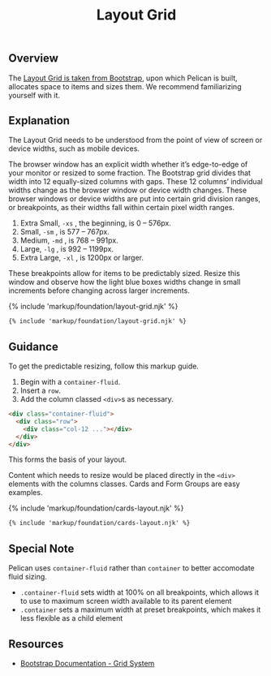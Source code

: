 ﻿---
title: Layout Grid
summary: Pelican uses Bootstrap’s Grid to arrange content.
tags: components, layout grid, grid, layout
layout: docs/guide
eleventyNavigation:
  key: Layout Grid
  parent: Foundation
  order: 5
  excerpt: Pelican uses Bootstrap’s Grid to arrange content.
  img: /img/illustrations/illus-layout.svg
---

## Overview

The <a href="https://getbootstrap.com/docs/5.1/layout/grid/" target="_blank">Layout Grid is taken from Bootstrap</a>, upon which Pelican is built, allocates space to items and sizes them. We recommend familiarizing yourself with it.

## Explanation

The Layout Grid needs to be understood from the point of view of screen or device widths, such as mobile devices.

The browser window has an explicit width whether it’s edge-to-edge of your monitor or resized to some fraction. The Bootstrap grid divides that width into 12 equally-sized columns with gaps. These 12 columns’ individual widths change as the browser window or device width changes. These browser windows or device widths are put into certain grid division ranges, or breakpoints, as their widths fall within certain pixel width ranges.

1. Extra Small, `-xs` , the beginning, is 0 – 576px.
1. Small, `-sm` , is 577 – 767px.
1. Medium, `-md` , is 768 – 991px.
1. Large, `-lg` , is 992 – 1199px.
1. Extra Large, `-xl` , is 1200px or larger.

These breakpoints allow for items to be predictably sized. Resize this window and observe how the light blue boxes widths change in small increments before changing across larger increments.

{% include 'markup/foundation/layout-grid.njk' %}

``` html
{% include 'markup/foundation/layout-grid.njk' %}
``` 

## Guidance

To get the predictable resizing, follow this markup guide.

1. Begin with a `container-fluid`.
1. Insert a `row`.
1. Add the column classed `<div>`s as necessary.

```html
<div class="container-fluid">
  <div class="row">
    <div class="col-12 ..."></div>
  </div>
</div>
```

This forms the basis of your layout. 

Content which needs to resize would be placed directly in the `<div>` elements with the columns classes. Cards and Form Groups are easy examples.

{% include 'markup/foundation/cards-layout.njk' %}

```html
{% include 'markup/foundation/cards-layout.njk' %}
```

## Special Note

Pelican uses `container-fluid` rather than `container` to better accomodate fluid sizing.

* `.container-fluid` sets width at 100% on all breakpoints, which allows it to use to maximum screen width available to its parent element
* `.container` sets a maximum width at preset breakpoints, which makes it less flexible as a child element

## Resources

* <a href="https://getbootstrap.com/docs/5.1/layout/grid/" target="_blank">Bootstrap Documentation - Grid System</a>
